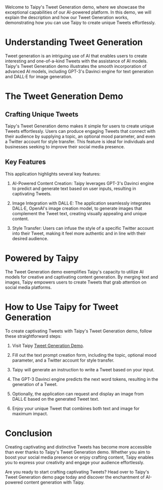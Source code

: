 Welcome to Taipy's Tweet Generation demo, where we showcase the exceptional capabilities of our 
AI-powered platform. In this demo, we will explain the description and how our Tweet Generation 
works, demonstrating how you can use Taipy to create unique Tweets effortlessly.

# Understanding Tweet Generation
Tweet generation is an intriguing use of AI that enables users to create interesting and 
one-of-a-kind Tweets with the assistance of AI models. Taipy's Tweet Generation demo illustrates 
the smooth incorporation of advanced AI models, including GPT-3's Davinci engine for text 
generation and DALL·E for image generation.

# The Tweet Generation Demo
## Crafting Unique Tweets
Taipy's Tweet Generation demo makes it simple for users to create unique Tweets effortlessly. 
Users can produce engaging Tweets that connect with their audience by supplying a topic, an 
optional mood parameter, and even a Twitter account for style transfer. This feature is ideal 
for individuals and businesses seeking to improve their social media presence.

## Key Features
This application highlights several key features:

1. AI-Powered Content Creation: Taipy leverages GPT-3's Davinci engine to predict and generate 
    text based on user inputs, resulting in captivating Tweets.

2. Image Integration with DALL·E: The application seamlessly integrates DALL·E, OpenAI's image 
    creation model, to generate images that complement the Tweet text, creating visually 
    appealing and unique content.

3. Style Transfer: Users can infuse the style of a specific Twitter account into their Tweet, 
    making it feel more authentic and in line with their desired audience.

# Powered by Taipy
The Tweet Generation demo exemplifies Taipy's capacity to utilize AI models for creative and 
captivating content generation. By merging text and images, Taipy empowers users to create 
Tweets that grab attention on social media platforms.

# How to Use Taipy for Tweet Generation
To create captivating Tweets with Taipy's Tweet Generation demo, follow these straightforward steps:

1. Visit Taipy [Tweet Generation Demo](https://tweet-generation.taipy.cloud/).

2. Fill out the text prompt creation form, including the topic, optional mood parameter, and a 
    Twitter account for style transfer.

3. Taipy will generate an instruction to write a Tweet based on your input.

4. The GPT-3 Davinci engine predicts the next word tokens, resulting in the generation of a Tweet.

5. Optionally, the application can request and display an image from DALL·E based on the 
    generated Tweet text.

6. Enjoy your unique Tweet that combines both text and image for maximum impact.

# Conclusion
Creating captivating and distinctive Tweets has become more accessible than ever thanks to 
Taipy's Tweet Generation demo. Whether you aim to boost your social media presence or enjoy 
crafting content, Taipy enables you to express your creativity and engage your audience 
effortlessly.

Are you ready to start crafting captivating Tweets? Head over to Taipy's Tweet Generation demo 
page today and discover the enchantment of AI-powered content generation with Taipy.
